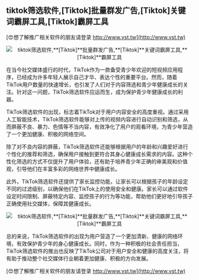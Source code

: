 ## **tiktok筛选软件,**[Tiktok]**批量群发广告,**[Tiktok]**关键词霸屏工具,**[Tiktok]**霸屏工具**

[😍想了解推广相关软件的朋友请登录 http://www.vst.tw](http://www.vst.tw)

 <center><img src="https://vst.tw/MP4/tuiguang/png/8.png" alt="tiktok筛选软件,**[Tiktok]**批量群发广告,**[Tiktok]**关键词霸屏工具,**[Tiktok]**霸屏工具"></center>

在当今社交媒体盛行的时代，TikTok作为一款备受青少年欢迎的短视频应用程序，已经成为许多年轻人展示自己才华、表达个性的重要平台。然而，随着TikTok用户数量的快速增长，也引发了人们对于内容筛选和青少年健康成长的关注。针对这一问题，TikTok筛选软件应运而生，成为保护青少年健康成长的利器。

TikTok筛选软件的出现，标志着TikTok对于用户内容安全的高度重视。通过采用人工智能技术，TikTok筛选软件能够对上传的视频内容进行自动识别和筛选，从而屏蔽不良、暴力、色情等不当内容，有效净化了用户的观看环境，为青少年营造了一个更加健康、积极的网络空间。

除了对不良内容的屏蔽，TikTok筛选软件还能够根据用户的年龄和兴趣爱好进行个性化的推荐和筛选，确保用户接触到更符合其身心健康成长需求的内容。这种个性化筛选的方式不仅提升了用户体验，还有助于培养青少年正确的审美观和价值观，引导他们在丰富多彩的网络世界中健康成长。

此外，TikTok筛选软件还提供了家长监控功能，让家长可以根据孩子的年龄设定不同的过滤级别，以确保他们在TikTok上的使用安全和健康。家长可以通过软件设定时间限制、屏蔽特定内容、监控孩子的行为等功能，帮助他们更好地引导孩子正确使用社交媒体，保障其健康成长。

 <center><img src="https://vst.tw/MP4/tuiguang/png/4.png" alt="tiktok筛选软件,**[Tiktok]**批量群发广告,**[Tiktok]**关键词霸屏工具,**[Tiktok]**霸屏工具"></center>

总的来说，TikTok筛选软件的出现为用户营造了一个更加清新、健康的网络环境，有效保护青少年的身心健康成长。同时，作为一种积极的社会责任担当，TikTok筛选软件的推出也反映了TikTok公司对于用户安全和健康的高度关注，将有助于推动整个社交媒体行业朝着更加健康、积极的方向发展。

[😍想了解推广相关软件的朋友请登录 http://www.vst.tw](http://www.vst.tw)



